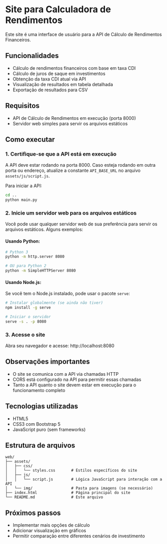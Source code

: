 # Site para Calculadora de Rendimentos

Este site é uma interface de usuário para a API de Cálculo de Rendimentos Financeiros.

## Funcionalidades

- Cálculo de rendimentos financeiros com base em taxa CDI
- Cálculo de juros de saque em investimentos
- Obtenção da taxa CDI atual via API
- Visualização de resultados em tabela detalhada
- Exportação de resultados para CSV

## Requisitos

- API de Cálculo de Rendimentos em execução (porta 8000)
- Servidor web simples para servir os arquivos estáticos

## Como executar

### 1. Certifique-se que a API está em execução

A API deve estar rodando na porta 8000. Caso esteja rodando em outra porta ou endereço, atualize a constante `API_BASE_URL` no arquivo `assets/js/script.js`.

Para iniciar a API:

```bash
cd ..
python main.py
```

### 2. Inicie um servidor web para os arquivos estáticos

Você pode usar qualquer servidor web de sua preferência para servir os arquivos estáticos. Alguns exemplos:

#### Usando Python:

```bash
# Python 3
python -m http.server 8080

# OU para Python 2
python -m SimpleHTTPServer 8080
```

#### Usando Node.js:

Se você tem o Node.js instalado, pode usar o pacote `serve`:

```bash
# Instalar globalmente (se ainda não tiver)
npm install -g serve

# Iniciar o servidor
serve -s . -p 8080
```

### 3. Acesse o site

Abra seu navegador e acesse: http://localhost:8080

## Observações importantes

- O site se comunica com a API via chamadas HTTP
- CORS está configurado na API para permitir essas chamadas
- Tanto a API quanto o site devem estar em execução para o funcionamento completo

## Tecnologias utilizadas

- HTML5
- CSS3 com Bootstrap 5
- JavaScript puro (sem frameworks)

## Estrutura de arquivos

```
web/
├── assets/
│   ├── css/
│   │   └── styles.css       # Estilos específicos do site
│   ├── js/
│   │   └── script.js        # Lógica JavaScript para interação com a API
│   └── img/                 # Pasta para imagens (se necessário)
├── index.html               # Página principal do site
└── README.md                # Este arquivo
```

## Próximos passos

- Implementar mais opções de cálculo
- Adicionar visualização em gráficos
- Permitir comparação entre diferentes cenários de investimento 